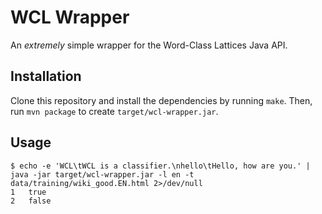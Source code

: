 # WCL Wrapper

An *extremely* simple wrapper for the Word-Class Lattices Java API.

## Installation

Clone this repository and install the dependencies by running `make`. Then, run `mvn package` to create `target/wcl-wrapper.jar`.

## Usage

```
$ echo -e 'WCL\tWCL is a classifier.\nhello\tHello, how are you.' | java -jar target/wcl-wrapper.jar -l en -t data/training/wiki_good.EN.html 2>/dev/null
1	true
2	false
```
